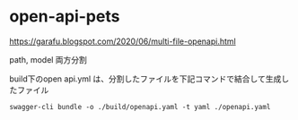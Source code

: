 # open-api-pets
https://garafu.blogspot.com/2020/06/multi-file-openapi.html

path, model 両方分割

build下のopen api.yml は、分割したファイルを下記コマンドで結合して生成したファイル

```
swagger-cli bundle -o ./build/openapi.yaml -t yaml ./openapi.yaml
```
